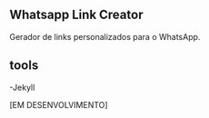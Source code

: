 ## Whatsapp Link Creator
Gerador de links personalizados para o WhatsApp.

## tools

-Jekyll

[EM DESENVOLVIMENTO]
